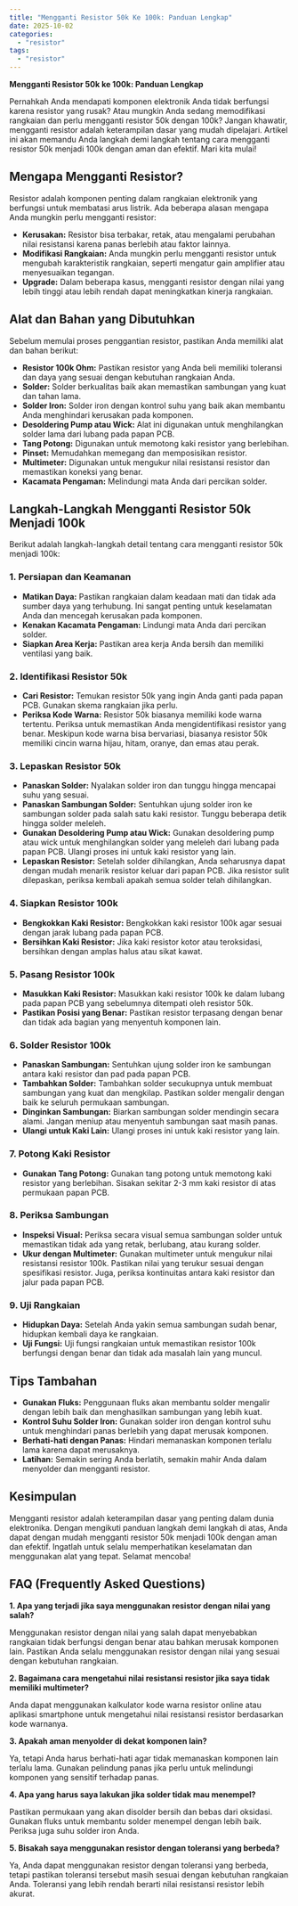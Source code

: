 ```yaml
---
title: "Mengganti Resistor 50k Ke 100k: Panduan Lengkap"
date: 2025-10-02
categories: 
  - "resistor"
tags: 
  - "resistor"
---
```


**Mengganti Resistor 50k ke 100k: Panduan Lengkap**

Pernahkah Anda mendapati komponen elektronik Anda tidak berfungsi karena resistor yang rusak? Atau mungkin Anda sedang memodifikasi rangkaian dan perlu mengganti resistor 50k dengan 100k? Jangan khawatir, mengganti resistor adalah keterampilan dasar yang mudah dipelajari. Artikel ini akan memandu Anda langkah demi langkah tentang cara mengganti resistor 50k menjadi 100k dengan aman dan efektif. Mari kita mulai!

## Mengapa Mengganti Resistor?

Resistor adalah komponen penting dalam rangkaian elektronik yang berfungsi untuk membatasi arus listrik. Ada beberapa alasan mengapa Anda mungkin perlu mengganti resistor:

- **Kerusakan:** Resistor bisa terbakar, retak, atau mengalami perubahan nilai resistansi karena panas berlebih atau faktor lainnya.
- **Modifikasi Rangkaian:** Anda mungkin perlu mengganti resistor untuk mengubah karakteristik rangkaian, seperti mengatur gain amplifier atau menyesuaikan tegangan.
- **Upgrade:** Dalam beberapa kasus, mengganti resistor dengan nilai yang lebih tinggi atau lebih rendah dapat meningkatkan kinerja rangkaian.

## Alat dan Bahan yang Dibutuhkan

Sebelum memulai proses penggantian resistor, pastikan Anda memiliki alat dan bahan berikut:

- **Resistor 100k Ohm:** Pastikan resistor yang Anda beli memiliki toleransi dan daya yang sesuai dengan kebutuhan rangkaian Anda.
- **Solder:** Solder berkualitas baik akan memastikan sambungan yang kuat dan tahan lama.
- **Solder Iron:** Solder iron dengan kontrol suhu yang baik akan membantu Anda menghindari kerusakan pada komponen.
- **Desoldering Pump atau Wick:** Alat ini digunakan untuk menghilangkan solder lama dari lubang pada papan PCB.
- **Tang Potong:** Digunakan untuk memotong kaki resistor yang berlebihan.
- **Pinset:** Memudahkan memegang dan memposisikan resistor.
- **Multimeter:** Digunakan untuk mengukur nilai resistansi resistor dan memastikan koneksi yang benar.
- **Kacamata Pengaman:** Melindungi mata Anda dari percikan solder.

## Langkah-Langkah Mengganti Resistor 50k Menjadi 100k

Berikut adalah langkah-langkah detail tentang cara mengganti resistor 50k menjadi 100k:

### 1\. Persiapan dan Keamanan

- **Matikan Daya:** Pastikan rangkaian dalam keadaan mati dan tidak ada sumber daya yang terhubung. Ini sangat penting untuk keselamatan Anda dan mencegah kerusakan pada komponen.
- **Kenakan Kacamata Pengaman:** Lindungi mata Anda dari percikan solder.
- **Siapkan Area Kerja:** Pastikan area kerja Anda bersih dan memiliki ventilasi yang baik.

### 2\. Identifikasi Resistor 50k

- **Cari Resistor:** Temukan resistor 50k yang ingin Anda ganti pada papan PCB. Gunakan skema rangkaian jika perlu.
- **Periksa Kode Warna:** Resistor 50k biasanya memiliki kode warna tertentu. Periksa untuk memastikan Anda mengidentifikasi resistor yang benar. Meskipun kode warna bisa bervariasi, biasanya resistor 50k memiliki cincin warna hijau, hitam, oranye, dan emas atau perak.

### 3\. Lepaskan Resistor 50k

- **Panaskan Solder:** Nyalakan solder iron dan tunggu hingga mencapai suhu yang sesuai.
- **Panaskan Sambungan Solder:** Sentuhkan ujung solder iron ke sambungan solder pada salah satu kaki resistor. Tunggu beberapa detik hingga solder meleleh.
- **Gunakan Desoldering Pump atau Wick:** Gunakan desoldering pump atau wick untuk menghilangkan solder yang meleleh dari lubang pada papan PCB. Ulangi proses ini untuk kaki resistor yang lain.
- **Lepaskan Resistor:** Setelah solder dihilangkan, Anda seharusnya dapat dengan mudah menarik resistor keluar dari papan PCB. Jika resistor sulit dilepaskan, periksa kembali apakah semua solder telah dihilangkan.

### 4\. Siapkan Resistor 100k

- **Bengkokkan Kaki Resistor:** Bengkokkan kaki resistor 100k agar sesuai dengan jarak lubang pada papan PCB.
- **Bersihkan Kaki Resistor:** Jika kaki resistor kotor atau teroksidasi, bersihkan dengan amplas halus atau sikat kawat.

### 5\. Pasang Resistor 100k

- **Masukkan Kaki Resistor:** Masukkan kaki resistor 100k ke dalam lubang pada papan PCB yang sebelumnya ditempati oleh resistor 50k.
- **Pastikan Posisi yang Benar:** Pastikan resistor terpasang dengan benar dan tidak ada bagian yang menyentuh komponen lain.

### 6\. Solder Resistor 100k

- **Panaskan Sambungan:** Sentuhkan ujung solder iron ke sambungan antara kaki resistor dan pad pada papan PCB.
- **Tambahkan Solder:** Tambahkan solder secukupnya untuk membuat sambungan yang kuat dan mengkilap. Pastikan solder mengalir dengan baik ke seluruh permukaan sambungan.
- **Dinginkan Sambungan:** Biarkan sambungan solder mendingin secara alami. Jangan meniup atau menyentuh sambungan saat masih panas.
- **Ulangi untuk Kaki Lain:** Ulangi proses ini untuk kaki resistor yang lain.

### 7\. Potong Kaki Resistor

- **Gunakan Tang Potong:** Gunakan tang potong untuk memotong kaki resistor yang berlebihan. Sisakan sekitar 2-3 mm kaki resistor di atas permukaan papan PCB.

### 8\. Periksa Sambungan

- **Inspeksi Visual:** Periksa secara visual semua sambungan solder untuk memastikan tidak ada yang retak, berlubang, atau kurang solder.
- **Ukur dengan Multimeter:** Gunakan multimeter untuk mengukur nilai resistansi resistor 100k. Pastikan nilai yang terukur sesuai dengan spesifikasi resistor. Juga, periksa kontinuitas antara kaki resistor dan jalur pada papan PCB.

### 9\. Uji Rangkaian

- **Hidupkan Daya:** Setelah Anda yakin semua sambungan sudah benar, hidupkan kembali daya ke rangkaian.
- **Uji Fungsi:** Uji fungsi rangkaian untuk memastikan resistor 100k berfungsi dengan benar dan tidak ada masalah lain yang muncul.

## Tips Tambahan

- **Gunakan Fluks:** Penggunaan fluks akan membantu solder mengalir dengan lebih baik dan menghasilkan sambungan yang lebih kuat.
- **Kontrol Suhu Solder Iron:** Gunakan solder iron dengan kontrol suhu untuk menghindari panas berlebih yang dapat merusak komponen.
- **Berhati-hati dengan Panas:** Hindari memanaskan komponen terlalu lama karena dapat merusaknya.
- **Latihan:** Semakin sering Anda berlatih, semakin mahir Anda dalam menyolder dan mengganti resistor.

## Kesimpulan

Mengganti resistor adalah keterampilan dasar yang penting dalam dunia elektronika. Dengan mengikuti panduan langkah demi langkah di atas, Anda dapat dengan mudah mengganti resistor 50k menjadi 100k dengan aman dan efektif. Ingatlah untuk selalu memperhatikan keselamatan dan menggunakan alat yang tepat. Selamat mencoba!

## FAQ (Frequently Asked Questions)

**1\. Apa yang terjadi jika saya menggunakan resistor dengan nilai yang salah?**

Menggunakan resistor dengan nilai yang salah dapat menyebabkan rangkaian tidak berfungsi dengan benar atau bahkan merusak komponen lain. Pastikan Anda selalu menggunakan resistor dengan nilai yang sesuai dengan kebutuhan rangkaian.

**2\. Bagaimana cara mengetahui nilai resistansi resistor jika saya tidak memiliki multimeter?**

Anda dapat menggunakan kalkulator kode warna resistor online atau aplikasi smartphone untuk mengetahui nilai resistansi resistor berdasarkan kode warnanya.

**3\. Apakah aman menyolder di dekat komponen lain?**

Ya, tetapi Anda harus berhati-hati agar tidak memanaskan komponen lain terlalu lama. Gunakan pelindung panas jika perlu untuk melindungi komponen yang sensitif terhadap panas.

**4\. Apa yang harus saya lakukan jika solder tidak mau menempel?**

Pastikan permukaan yang akan disolder bersih dan bebas dari oksidasi. Gunakan fluks untuk membantu solder menempel dengan lebih baik. Periksa juga suhu solder iron Anda.

**5\. Bisakah saya menggunakan resistor dengan toleransi yang berbeda?**

Ya, Anda dapat menggunakan resistor dengan toleransi yang berbeda, tetapi pastikan toleransi tersebut masih sesuai dengan kebutuhan rangkaian Anda. Toleransi yang lebih rendah berarti nilai resistansi resistor lebih akurat.
